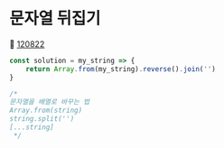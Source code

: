 # 문자열 뒤집기
🔗 <a href="https://school.programmers.co.kr/learn/courses/30/lessons/120822">120822</a>

```javascript
const solution = my_string => {
    return Array.from(my_string).reverse().join('')
}

/*
문자열을 배열로 바꾸는 법
Array.from(string)
string.split('')
[...string]
 */
```
